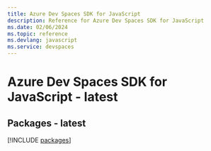 ```yaml
---
title: Azure Dev Spaces SDK for JavaScript
description: Reference for Azure Dev Spaces SDK for JavaScript
ms.date: 02/06/2024
ms.topic: reference
ms.devlang: javascript
ms.service: devspaces
---
```

# Azure Dev Spaces SDK for JavaScript - latest
## Packages - latest
[!INCLUDE [packages](dev-spaces-index.md)]